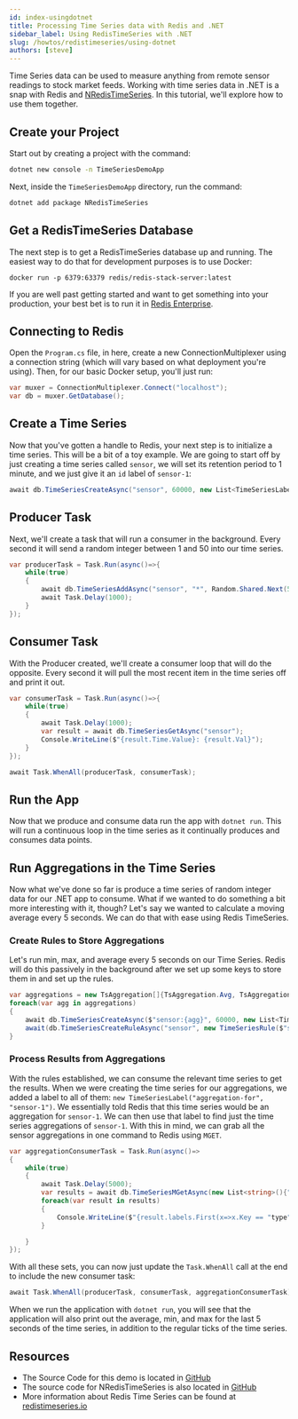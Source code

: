 ```yaml
---
id: index-usingdotnet
title: Processing Time Series data with Redis and .NET
sidebar_label: Using RedisTimeSeries with .NET
slug: /howtos/redistimeseries/using-dotnet
authors: [steve]
---
```


Time Series data can be used to measure anything from remote sensor readings to stock market feeds. Working with time series data in .NET is a snap with Redis and [NRedisTimeSeries](https://github.com/RedisTimeSeries/NRedisTimeSeries). In this tutorial, we'll explore how to use them together.

## Create your Project

Start out by creating a project with the command:

```bash
dotnet new console -n TimeSeriesDemoApp
```

Next, inside the `TimeSeriesDemoApp` directory, run the command:

```bash
dotnet add package NRedisTimeSeries
```

## Get a RedisTimeSeries Database

The next step is to get a RedisTimeSeries database up and running. The easiest way to do that for development purposes is to use Docker:

```
docker run -p 6379:63379 redis/redis-stack-server:latest
```

If you are well past getting started and want to get something into your production, your best bet is to run it in [Redis Enterprise](/howtos/redistimeseries/getting-started).

## Connecting to Redis

Open the `Program.cs` file, in here, create a new ConnectionMultiplexer using a connection string (which will vary based on what deployment you're using). Then, for our basic Docker setup, you'll just run:

```csharp
var muxer = ConnectionMultiplexer.Connect("localhost");
var db = muxer.GetDatabase();
```

## Create a Time Series

Now that you've gotten a handle to Redis, your next step is to initialize a time series. This will be a bit of a toy example. We are going to start off by just creating a time series called `sensor`, we will set its retention period to 1 minute, and we just give it an `id` label of `sensor-1`:

```csharp
await db.TimeSeriesCreateAsync("sensor", 60000, new List<TimeSeriesLabel>{new TimeSeriesLabel("id", "sensor-1")});
```

## Producer Task

Next, we'll create a task that will run a consumer in the background. Every second it will send a random integer between 1 and 50 into our time series.

```csharp
var producerTask = Task.Run(async()=>{
    while(true)
    {
        await db.TimeSeriesAddAsync("sensor", "*", Random.Shared.Next(50));
        await Task.Delay(1000);
    }
});
```

## Consumer Task

With the Producer created, we'll create a consumer loop that will do the opposite. Every second it will pull the most recent item in the time series off and print it out.

```csharp
var consumerTask = Task.Run(async()=>{
    while(true)
    {
        await Task.Delay(1000);
        var result = await db.TimeSeriesGetAsync("sensor");
        Console.WriteLine($"{result.Time.Value}: {result.Val}");
    }
});

await Task.WhenAll(producerTask, consumerTask);
```

## Run the App

Now that we produce and consume data run the app with `dotnet run`. This will run a continuous loop in the time series as it continually produces and consumes data points.

## Run Aggregations in the Time Series

Now what we've done so far is produce a time series of random integer data for our .NET app to consume. What if we wanted to do something a bit more interesting with it, though? Let's say we wanted to calculate a moving average every 5 seconds. We can do that with ease using Redis TimeSeries.

### Create Rules to Store Aggregations

Let's run min, max, and average every 5 seconds on our Time Series. Redis will do this passively in the background after we set up some keys to store them in and set up the rules.

```csharp
var aggregations = new TsAggregation[]{TsAggregation.Avg, TsAggregation.Min, TsAggregation.Max};
foreach(var agg in aggregations)
{
    await db.TimeSeriesCreateAsync($"sensor:{agg}", 60000, new List<TimeSeriesLabel>{new ("type", agg.ToString()), new("aggregation-for", "sensor-1")});
    await(db.TimeSeriesCreateRuleAsync("sensor", new TimeSeriesRule($"sensor:{agg}", 5000, agg)));
}
```

### Process Results from Aggregations

With the rules established, we can consume the relevant time series to get the results. When we were creating the time series for our aggregations, we added a label to all of them: `new TimeSeriesLabel("aggregation-for", "sensor-1")`. We essentially told Redis that this time series would be an aggregation for `sensor-1`. We can then use that label to find just the time series aggregations of `sensor-1`. With this in mind, we can grab all the sensor aggregations in one command to Redis using `MGET`.

```csharp
var aggregationConsumerTask = Task.Run(async()=>
{
    while(true)
    {
        await Task.Delay(5000);
        var results = await db.TimeSeriesMGetAsync(new List<string>(){"aggregation-for=sensor-1"}, true);
        foreach(var result in results)
        {
            Console.WriteLine($"{result.labels.First(x=>x.Key == "type").Value}: {result.value.Val}");
        }

    }
});
```

With all these sets, you can now just update the `Task.WhenAll` call at the end to include the new consumer task:

```csharp
await Task.WhenAll(producerTask, consumerTask, aggregationConsumerTask);
```

When we run the application with `dotnet run`, you will see that the application will also print out the average, min, and max for the last 5 seconds of the time series, in addition to the regular ticks of the time series.

## Resources

* The Source Code for this demo is located in [GitHub](https://github.com/redis-developer/redis-time-series-demo-dotnet)
* The source code for NRedisTimeSeries is also located in [GitHub](https://github.com/redistimeseries/nredistimeseries)
* More information about Redis Time Series can be found at [redistimeseries.io](https://redistimeseries.io/)
